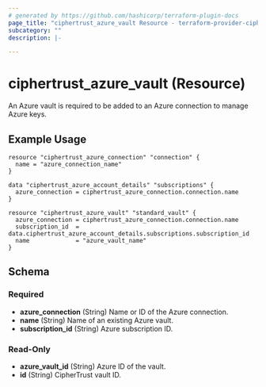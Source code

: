 ```yaml
---
# generated by https://github.com/hashicorp/terraform-plugin-docs
page_title: "ciphertrust_azure_vault Resource - terraform-provider-ciphertrust"
subcategory: ""
description: |-

---
```


# ciphertrust_azure_vault (Resource)

An Azure vault is required to be added to an Azure connection to manage Azure keys.

## Example Usage

```hcl
resource "ciphertrust_azure_connection" "connection" {
  name = "azure_connection_name"
}

data "ciphertrust_azure_account_details" "subscriptions" {
  azure_connection = ciphertrust_azure_connection.connection.name
}

resource "ciphertrust_azure_vault" "standard_vault" {
  azure_connection = ciphertrust_azure_connection.connection.name
  subscription_id  = data.ciphertrust_azure_account_details.subscriptions.subscription_id
  name             = "azure_vault_name"
}
```

<!-- schema generated by tfplugindocs -->
## Schema

### Required

- **azure_connection** (String) Name or ID of the Azure connection.
- **name** (String) Name of an existing Azure vault.
- **subscription_id** (String) Azure subscription ID.

### Read-Only

- **azure_vault_id** (String) Azure ID of the vault.
- **id** (String) CipherTrust vault ID.


